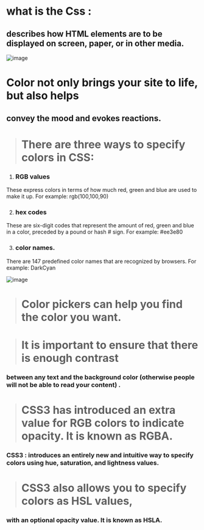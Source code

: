 # what is the Css :
 ## describes how HTML elements are to be displayed on screen, paper, or in other media.

  
  ![image](https://www.bitdegree.org/learn/storage/media/images/8c4493d3-110c-4a95-8b70-7626ce2d2f4e.jpg)





# Color not only brings your site to life, but also helps
## convey the mood and evokes reactions.

> # There are three ways to specify colors in CSS:
1. ### RGB values
  
  These express colors in terms of how much red, green and blue are used to make it up.               For example: rgb(100,100,90)

2. ### hex codes
 
 These are six-digit codes that represent the amount of red, green and blue in a color, preceded by a pound or hash # sign.                                                                                  For example: #ee3e80

3. ### color names.
 
 There are 147 predefined color names that are recognized by browsers.                                 For example: DarkCyan


 ![image](https://slideplayer.com/slide/14164096/86/images/3/FOREGROUND+COLOR+h1+%7B+color%3A+DarkCyan%3B%7D+h2+%7B+color%3A+%23ee4e80%3B%7D+p+%7B.jpg)



> # Color pickers can help you find the color you want.


> # It is important to ensure that there is enough contrast
### between any text and the background color (otherwise people will not be able to read your content) .

 
 > # CSS3 has introduced an extra value for RGB colors to indicate opacity. It is known as RGBA.
 ### **CSS3** : introduces an entirely new and intuitive way to specify colors using hue, saturation, and lightness values.


> # CSS3 also allows you to specify colors as HSL values,
### with an optional opacity value. It is known as HSLA.
